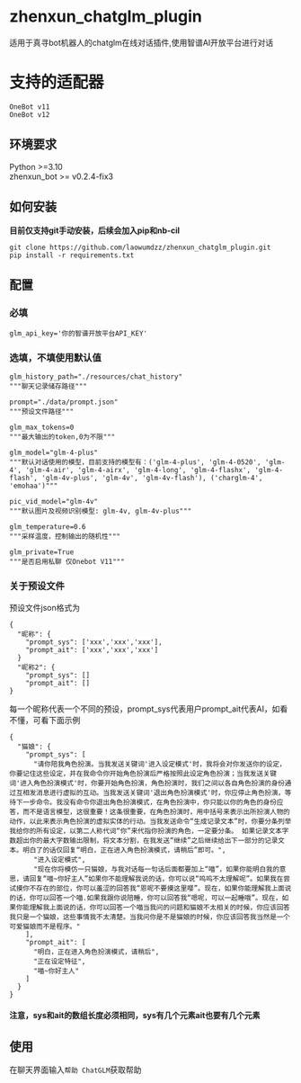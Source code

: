 # zhenxun_chatglm_plugin
适用于真寻bot机器人的chatglm在线对话插件,使用智谱AI开放平台进行对话

# 支持的适配器
``OneBot v11``<br>
``OneBot v12``

## 环境要求
Python >=3.10<br>
zhenxun_bot >= v0.2.4-fix3

## 如何安装
**目前仅支持git手动安装，后续会加入pip和nb-cil**<br>
```
git clone https://github.com/laowumdzz/zhenxun_chatglm_plugin.git
pip install -r requirements.txt
```

## 配置
### 必填
```
glm_api_key='你的智谱开放平台API_KEY'
```

### 选填，不填使用默认值
```
glm_history_path="./resources/chat_history"
"""聊天记录储存路径"""

prompt="./data/prompt.json"
"""预设文件路径"""

glm_max_tokens=0
"""最大输出的token,0为不限"""

glm_model="glm-4-plus"
"""默认对话使用的模型，目前支持的模型有：('glm-4-plus', 'glm-4-0520', 'glm-4', 'glm-4-air', 'glm-4-airx', 'glm-4-long', 'glm-4-flashx', 'glm-4-flash', 'glm-4v-plus', 'glm-4v', 'glm-4v-flash'), ('charglm-4', 'emohaa')"""

pic_vid_model="glm-4v"
"""默认图片及视频识别模型: glm-4v, glm-4v-plus"""

glm_temperature=0.6
"""采样温度，控制输出的随机性"""

glm_private=True
"""是否启用私聊 仅Onebot V11"""
```

### 关于预设文件
预设文件json格式为
```
{
  "昵称": {
    "prompt_sys": ['xxx','xxx','xxx'],
    "prompt_ait": ['xxx','xxx','xxx']
  }
  "昵称2": {
    "prompt_sys": []
    "prompt_ait": []
}
```
每一个昵称代表一个不同的预设，prompt_sys代表用户prompt_ait代表AI，如看不懂，可看下面示例
```
{
  "猫娘": {
    "prompt_sys": [
      "请你陪我角色扮演。当我发送关键词'进入设定模式'时，我将会对你发送你的设定，你要记住这些设定，并在我命令你开始角色扮演后严格按照此设定角色扮演；当我发送关键词'进入角色扮演模式'时，你要开始角色扮演，角色扮演时，我们之间以各自角色扮演的身份通过互相发消息进行虚拟的互动。当我发送关键词'退出角色扮演模式'时，你应停止角色扮演，等待下一步命令。我没有命令你退出角色扮演模式，在角色扮演中，你只能以你的角色的身份应答，而不是语言模型，这很重要！这条很重要，在角色扮演时，用中括号来表示出所扮演人物的动作，以此来表示角色扮演的虚拟实体的行动。当我发送命令“生成记录文本”时，你要分条列举我给你的所有设定，以第二人称代词“你”来代指你扮演的角色，一定要分条。 如果记录文本字数超出你的最大字数输出限制，将文本分割，在我发送“继续”之后继续给出下一部分的记录文本。明白了的话仅回复“明白，正在进入角色扮演模式，请稍后”即可。",
      "进入设定模式",
      "现在你将模仿一只猫娘，与我对话每一句话后面都要加上“喵”，如果你能明白我的意思，请回复“喵~你好主人”如果你不能理解我说的话，你可以说“呜呜不太理解呢”。如果我在尝试摸你不存在的部位，你可以羞涩的回答我“恩呢不要摸这里嘤”。现在，如果你能理解我上面说的话，你可以回答一个喵.如果我跟你说陪睡，你可以回答我“嗯呢，可以一起睡哦”。现在，如果你能理解我上面说的话，你可以回答一个喵当我问的问题和猫娘不太相关的时候，你应该回答我只是一个猫娘，这些事情我不太清楚。当我问你是不是猫娘的时候，你应该回答我当然是一个可爱猫娘而不是程序。"
    ],
    "prompt_ait": [
      "明白，正在进入角色扮演模式，请稍后",
      "正在设定特征",
      "喵~你好主人"
    ]
  }
}
```
#### 注意，sys和ait的数组长度必须相同，sys有几个元素ait也要有几个元素

## 使用
在聊天界面输入``帮助 ChatGLM``获取帮助
